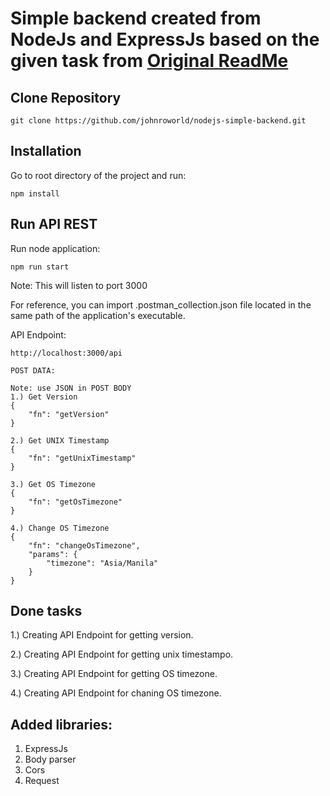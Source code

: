# Simple backend created from NodeJs and ExpressJs based on the given task from [Original ReadMe](Original.md)

## Clone Repository
```
git clone https://github.com/johnroworld/nodejs-simple-backend.git
```

## Installation

Go to root directory of the project and run:
```
npm install
```

## Run API REST

Run node application:
```
npm run start
```
Note: This will listen to port 3000


For reference, you can import .postman_collection.json file located in the same path of the application's executable.

API Endpoint: 
```
http://localhost:3000/api

POST DATA:

Note: use JSON in POST BODY
1.) Get Version
{
    "fn": "getVersion"
}

2.) Get UNIX Timestamp
{
    "fn": "getUnixTimestamp"
}

3.) Get OS Timezone
{
    "fn": "getOsTimezone"
}

4.) Change OS Timezone
{
    "fn": "changeOsTimezone",
    "params": {
        "timezone": "Asia/Manila"
    }
}
```

## Done tasks

1.) Creating API Endpoint for getting version.

2.) Creating API Endpoint for getting unix timestampo.

3.) Creating API Endpoint for getting OS timezone.

4.) Creating API Endpoint for chaning OS timezone.


## Added libraries:
1. ExpressJs
2. Body parser
3. Cors
4. Request
